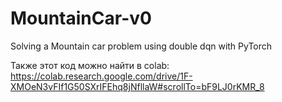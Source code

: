# MountainCar-v0
Solving a Mountain car problem using double dqn with PyTorch

Также этот код можно найти в colab:
https://colab.research.google.com/drive/1F-XMOeN3vFIf1G50SXrIFEhq8jNfllaW#scrollTo=bF9LJ0rKMR_8
